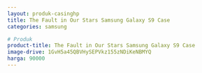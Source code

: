 ```yaml
---
layout: produk-casinghp
title: The Fault in Our Stars Samsung Galaxy S9 Case
categories: samsung

# Produk
product-title: The Fault in Our Stars Samsung Galaxy S9 Case
image-drive: 1GvH5a45QBVHySEPVkz155zNDiKeNBMYQ
harga: 90000
---
```

